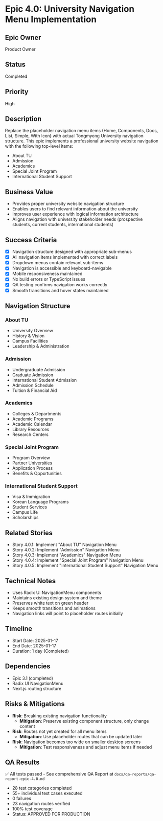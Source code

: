 # Epic 4.0: University Navigation Menu Implementation

## Epic Owner
Product Owner

## Status
Completed

## Priority
High

## Description
Replace the placeholder navigation menu items (Home, Components, Docs, List, Simple, With Icon) with actual Tongmyong University navigation structure. This epic implements a professional university website navigation with the following top-level items:
- About TU
- Admission
- Academics
- Special Joint Program
- International Student Support

## Business Value
- Provides proper university website navigation structure
- Enables users to find relevant information about the university
- Improves user experience with logical information architecture
- Aligns navigation with university stakeholder needs (prospective students, current students, international students)

## Success Criteria
- [x] Navigation structure designed with appropriate sub-menus
- [x] All navigation items implemented with correct labels
- [x] Dropdown menus contain relevant sub-items
- [x] Navigation is accessible and keyboard-navigable
- [x] Mobile responsiveness maintained
- [x] No build errors or TypeScript issues
- [x] QA testing confirms navigation works correctly
- [x] Smooth transitions and hover states maintained

## Navigation Structure

### About TU
- University Overview
- History & Vision
- Campus Facilities
- Leadership & Administration

### Admission
- Undergraduate Admission
- Graduate Admission
- International Student Admission
- Admission Schedule
- Tuition & Financial Aid

### Academics
- Colleges & Departments
- Academic Programs
- Academic Calendar
- Library Resources
- Research Centers

### Special Joint Program
- Program Overview
- Partner Universities
- Application Process
- Benefits & Opportunities

### International Student Support
- Visa & Immigration
- Korean Language Programs
- Student Services
- Campus Life
- Scholarships

## Related Stories
- Story 4.0.1: Implement "About TU" Navigation Menu
- Story 4.0.2: Implement "Admission" Navigation Menu
- Story 4.0.3: Implement "Academics" Navigation Menu
- Story 4.0.4: Implement "Special Joint Program" Navigation Menu
- Story 4.0.5: Implement "International Student Support" Navigation Menu

## Technical Notes
- Uses Radix UI NavigationMenu components
- Maintains existing design system and theme
- Preserves white text on green header
- Keeps smooth transitions and animations
- Navigation links will point to placeholder routes initially

## Timeline
- Start Date: 2025-01-17
- End Date: 2025-01-17
- Duration: 1 day (Completed)

## Dependencies
- Epic 3.1 (completed)
- Radix UI NavigationMenu
- Next.js routing structure

## Risks & Mitigations
- **Risk**: Breaking existing navigation functionality
  - **Mitigation**: Preserve existing component structure, only change content
- **Risk**: Routes not yet created for all menu items
  - **Mitigation**: Use placeholder routes that can be updated later
- **Risk**: Navigation becomes too wide on smaller desktop screens
  - **Mitigation**: Test responsiveness and adjust menu items if needed

## QA Results
✅ All tests passed - See comprehensive QA Report at `docs/qa-reports/qa-report-epic-4.0.md`
- 28 test categories completed
- 55+ individual test cases executed
- 0 failures
- 23 navigation routes verified
- 100% test coverage
- Status: APPROVED FOR PRODUCTION
